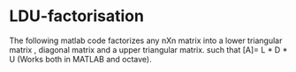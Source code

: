 # LDU-factorisation
The following matlab code factorizes any nXn matrix into a lower triangular matrix , diagonal matrix and a upper triangular matrix. such that [A]= L * D * U (Works both in MATLAB and octave).
